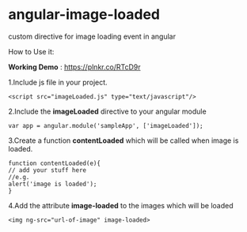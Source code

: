 # angular-image-loaded
custom directive for image loading event in angular

How to Use it:

**Working Demo** : https://plnkr.co/RTcD9r


1.Include js file in your project.
```
<script src="imageLoaded.js" type="text/javascript"/>
```
2.Include the **imageLoaded** directive to your angular module
```
var app = angular.module('sampleApp', ['imageLoaded']);
```
3.Create a function **contentLoaded** which will be called when image is loaded.
```
function contentLoaded(e){
// add your stuff here
//e.g.
alert('image is loaded');
}
```
4.Add the attribute **image-loaded** to the images which will be loaded
```
<img ng-src="url-of-image" image-loaded>
```




